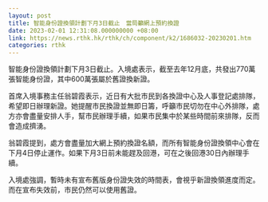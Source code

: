 ```yaml
---
layout: post
title: 智能身份證換領計劃下月3日截止　當局籲網上預約換證
date: 2023-02-01 12:31:08.000000000 +08:00
link: https://news.rthk.hk/rthk/ch/component/k2/1686032-20230201.htm
categories: rthk
---
```


智能身份證換領計劃下月3日截止。入境處表示，截至去年12月底，共發出770萬張智能身份證，其中600萬張屬於舊證換新證。

首席入境事務主任翁碧霞表示，近日有大批市民到各換證中心及人事登記處排隊，希望即日辦理新證。她提醒市民換證並無即日籌，呼籲市民切勿在中心外排隊，處方亦會盡量安排人手，幫市民辦理手續，如果市民集中於某些時間前來排隊，反而會造成擠湧。

翁碧霞提到，處方會盡量加大網上預約換證名額，而所有智能身份證換領中心會在下月4日停止運作。如果下月3日前未能趕及回港，可在之後回港30日內辦理手續。

入境處強調，暫時未有宣布舊版身份證失效的時間表，會視乎新證換領進度而定。而在宣布失效前，市民仍然可以使用舊證。
